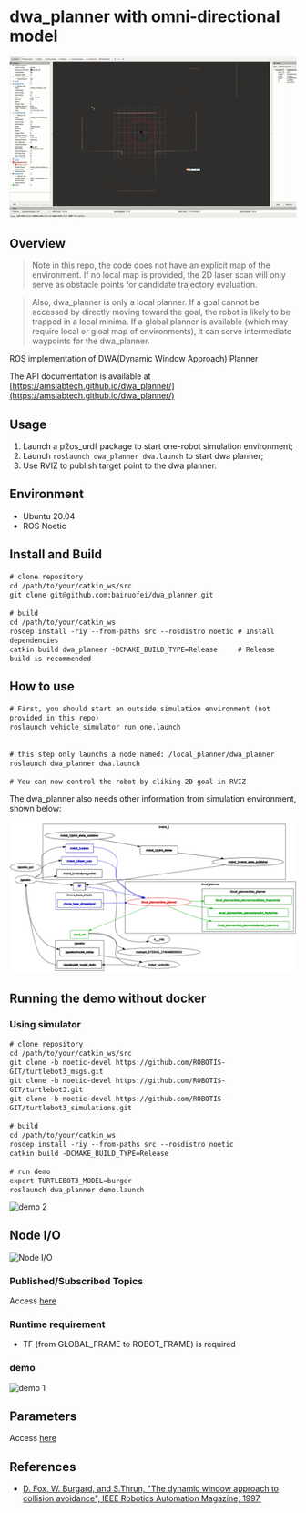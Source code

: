 # dwa_planner with omni-directional model


![dwa_demo](docs/images/demo_dwa.gif)

## Overview

> Note in this repo, the code does not have an explicit map of the environment. If no local map is provided, the 2D laser scan will only serve as obstacle points for candidate trajectory evaluation.

> Also, dwa_planner is only a local planner. If a goal cannot be accessed by directly moving toward the goal, the robot is likely to be trapped in a local minima. If a global planner is available (which may require local or gloal map of environments), it can serve intermediate waypoints for the dwa_planner.


ROS implementation of DWA(Dynamic Window Approach) Planner

The API documentation is available at [https://amslabtech.github.io/dwa_planner/](https://amslabtech.github.io/dwa_planner/)

## Usage
1. Launch a p2os_urdf package to start one-robot simulation environment;
2. Launch `roslaunch dwa_planner dwa.launch` to start dwa planner;
3. Use RVIZ to publish target point to the dwa planner.


## Environment
- Ubuntu 20.04
- ROS Noetic

## Install and Build
```
# clone repository
cd /path/to/your/catkin_ws/src
git clone git@github.com:bairuofei/dwa_planner.git

# build
cd /path/to/your/catkin_ws
rosdep install -riy --from-paths src --rosdistro noetic # Install dependencies
catkin build dwa_planner -DCMAKE_BUILD_TYPE=Release     # Release build is recommended
```

## How to use
```
# First, you should start an outside simulation environment (not provided in this repo)
roslaunch vehicle_simulator run_one.launch


# this step only launchs a node named: /local_planner/dwa_planner
roslaunch dwa_planner dwa.launch

# You can now control the robot by cliking 2D goal in RVIZ
```
The dwa_planner also needs other information from simulation environment, shown below:

![demo 1](docs/images/dwa_node_graph.png)


## Running the demo without docker
### Using simulator
```
# clone repository
cd /path/to/your/catkin_ws/src
git clone -b noetic-devel https://github.com/ROBOTIS-GIT/turtlebot3_msgs.git
git clone -b noetic-devel https://github.com/ROBOTIS-GIT/turtlebot3.git
git clone -b noetic-devel https://github.com/ROBOTIS-GIT/turtlebot3_simulations.git

# build
cd /path/to/your/catkin_ws
rosdep install -riy --from-paths src --rosdistro noetic
catkin build -DCMAKE_BUILD_TYPE=Release

# run demo
export TURTLEBOT3_MODEL=burger
roslaunch dwa_planner demo.launch
```
![demo 2](docs/images/dwa_planner_demo_2.gif)

## Node I/O
![Node I/O](docs/images/dwa_planner_io.png)

### Published/Subscribed Topics
Access [here](docs/Topics.md)

### Runtime requirement
- TF (from GLOBAL_FRAME to ROBOT_FRAME) is required

### demo

![demo 1](docs/images/dwa_planner_demo_1.gif)

## Parameters
Access [here](docs/Parameters.md)

## References
- [D. Fox,  W. Burgard, and S.Thrun, "The dynamic window approach to collision avoidance", IEEE Robotics Automation Magazine, 1997.](https://ieeexplore.ieee.org/abstract/document/580977)
